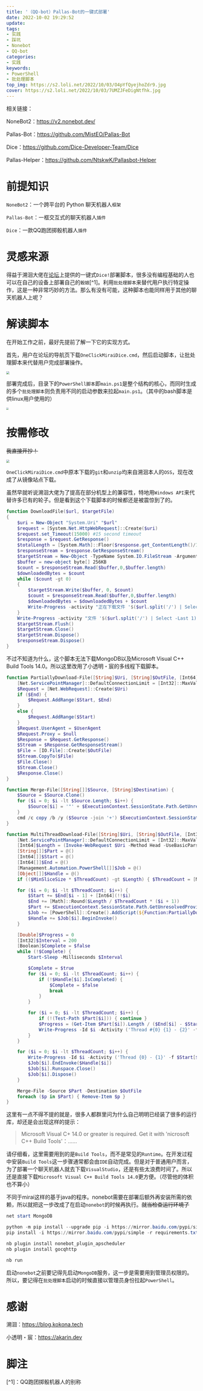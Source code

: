 ```yaml
---
title: '（QQ-bot）Pallas-Bot的一键式部署'
date: 2022-10-02 19:29:52
update:
tags:
- 实践
- 踩坑
- Nonebot
- QQ-bot
categories:
- 实践
keywords:
- PowerShell
- 批处理脚本
top_img: https://s2.loli.net/2022/10/03/O4pYfQyejhoZdr9.jpg
cover: https://s2.loli.net/2022/10/03/7UMZJFeDigNtfhk.jpg
---
```

相关链接：

NoneBot2：https://v2.nonebot.dev/

Pallas-Bot：https://github.com/MistEO/Pallas-Bot

Dice：https://github.com/Dice-Developer-Team/Dice

Pallas-Helper：https://github.com/NtskwK/Pallasbot-Helper

# 前提知识

`NoneBot2`：一个跨平台的 Python 聊天机器人`框架`

`Pallas-Bot`：一框交互式的聊天机器人`插件`

`Dice`：一款QQ跑团掷骰机器人`插件`

# 灵感来源
得益于溯洄大佬在[论坛](https://forum.kokona.tech/)上提供的一键式`Dice!`部署脚本，很多没有编程基础的人也可以在自己的设备上部署自己的`骰娘`[^1]。利用`批处理脚本`来替代用户执行特定操作，这是一种非常巧妙的方法。那么有没有可能，这种脚本也能同样用于其他的聊天机器人上呢？

# 解读脚本
在开始工作之前，最好先提前了解一下它的实现方式。

首先，用户在论坛的导航页下载`OneClickMiraiDice.cmd`，然后启动脚本，让批处理脚本来代替用户完成部署操作。

<img src="https://s2.loli.net/2022/10/03/b3oalvDkQI7Hwdx.png"  style="zoom:50%;" />


部署完成后，目录下的`PowerShell脚本`即`main.ps1`是整个结构的核心，而同时生成的多个`批处理脚本`则负责用不同的启动参数来拉起`main.ps1`。（其中的bash脚本是供linux用户使用的）


<img src="https://s2.loli.net/2022/10/03/EmOIvhAZbBy69jR.png"  style="zoom:40%;" />

# 按需修改
~~我直接开抄！~~

<img src="https://s2.loli.net/2022/10/03/43NepICLV8sOcyZ.png" style="zoom:50%;" />

`OneClickMiraiDice.cmd`中原本下载的`git`和`unzip`均来自溯洄本人的`OSS`，现在改成了从镜像站点下载。

虽然早就听说溯洄大佬为了提高在部分机型上的兼容性，特地用`Windows API`来代替许多已有的轮子。但是看到这个下载脚本的时候都还是被震惊到了的。

```Powershell
function DownloadFile($url, $targetFile)
{
	$uri = New-Object "System.Uri" "$url"
	$request = [System.Net.HttpWebRequest]::Create($uri)
	$request.set_Timeout(15000) #15 second timeout
	$response = $request.GetResponse()
	$totalLength = [System.Math]::Floor($response.get_ContentLength()/1024)
	$responseStream = $response.GetResponseStream()
	$targetStream = New-Object -TypeName System.IO.FileStream -ArgumentList $targetFile, Create
	$buffer = new-object byte[] 256KB
	$count = $responseStream.Read($buffer,0,$buffer.length)
	$downloadedBytes = $count
	while ($count -gt 0)
	{
		$targetStream.Write($buffer, 0, $count)
		$count = $responseStream.Read($buffer,0,$buffer.length)
		$downloadedBytes = $downloadedBytes + $count
		Write-Progress -activity "正在下载文件 '$($url.split('/') | Select -Last 1)'" -Status "已下载 ($([System.Math]::Floor($downloadedBytes/1024))K of $($totalLength)K): " -PercentComplete ((([System.Math]::Floor($downloadedBytes/1024)) / $totalLength)  * 100)
	}
	Write-Progress -activity "文件 '$($url.split('/') | Select -Last 1)' 下载已完成" -Status "下载已完成" -Completed
	$targetStream.Flush()
	$targetStream.Close()
	$targetStream.Dispose()
	$responseStream.Dispose()
}
```

不过不知道为什么，这个脚本无法下载MongoDB以及Microsoft Visual C++ Build Tools 14.0。所以这里改用了小透明・宸的多线程下载脚本。

```powershell
function PartiallyDownload-File([String]$Uri, [String]$OutFile, [Int64]$Start, [Int64]$End = 0, [String]$UserAgent = 'Mozilla/5.0 (Windows NT 10.0; Win64; x64) AppleWebKit/537.36 (KHTML, like Gecko) Chrome/74.0.3729.169 Safari/537.36') {
    [Net.ServicePointManager]::DefaultConnectionLimit = [Int32]::MaxValue
    $Request = [Net.WebRequest]::Create($Uri)
    if ($End) {
        $Request.AddRange($Start, $End)
    }
    else {
        $Request.AddRange($Start)
    }
    $Request.UserAgent = $UserAgent
    $Request.Proxy = $null
    $Response = $Request.GetResponse()
    $Stream = $Response.GetResponseStream()
    $File = [IO.File]::Create($OutFile)
    $Stream.CopyTo($File)
    $File.Close()
    $Stream.Close()
    $Response.Close()
}

function Merge-File([String[]]$Source, [String]$Destination) {
    $Source = $Source.Clone()
    for ($i = 0; $i -lt $Source.Length; $i++) {
        $Source[$i] = '"' + $ExecutionContext.SessionState.Path.GetUnresolvedProviderPathFromPSPath($Source[$i]) + '"'
    }
    cmd /c copy /b /y ($Source -join '+') $ExecutionContext.SessionState.Path.GetUnresolvedProviderPathFromPSPath($Destination) | Out-Null
}

function MultiThreadDownload-File([String]$Uri, [String]$OutFile, [Int32]$ThreadCount = 4, [Int32]$MinSliceSize = 256KB, [String]$UserAgent = 'Mozilla/5.0 (Windows NT 10.0; Win64; x64) AppleWebKit/537.36 (KHTML, like Gecko) Chrome/74.0.3729.169 Safari/537.36') {
    [Net.ServicePointManager]::DefaultConnectionLimit = [Int32]::MaxValue
    [Int64]$Length = (Invoke-WebRequest $Uri -Method Head -UseBasicParsing -Proxy $null).Headers.'Content-Length'
    [String[]]$Part = @()
    [Int64[]]$Start = @()
    [Int64[]]$End = @()
    [Management.Automation.PowerShell[]]$Job = @()
    [Object[]]$Handle = @()
    if (($MinSliceSize * $ThreadCount) -gt $Length) { $ThreadCount = [Math]::Floor($Length / $MinSliceSize) }

    for ($i = 0; $i -lt $ThreadCount; $i++) {
        $Start += $End[$i - 1] + [Int64](!!$i)
        $End += [Math]::Round($Length / $ThreadCount * ($i + 1))
        $Part += $ExecutionContext.SessionState.Path.GetUnresolvedProviderPathFromPSPath([GUID]::NewGuid().ToString('N') + '.bin')
        $Job += [PowerShell]::Create().AddScript(${Function:PartiallyDownload-File}).AddParameter('Uri', $Uri).AddParameter('OutFile', $Part[$i]).AddParameter('Start', $Start[$i]).AddParameter('End', $End[$i]).AddParameter('UserAgent', $UserAgent)
        $Handle += $Job[$i].BeginInvoke()
    }

    [Double]$Progress = 0
    [Int32]$Interval = 200
    [Boolean]$Complete = $false
    while (!$Complete) {
        Start-Sleep -Milliseconds $Interval

        $Complete = $true
        for ($i = 0; $i -lt $ThreadCount; $i++) {
            if (!$Handle[$i].IsCompleted) {
                $Complete = $false
                break
            }
        }

        for ($i = 0; $i -lt $ThreadCount; $i++) {
            if (!(Test-Path $Part[$i])) { continue }
            $Progress = (Get-Item $Part[$i]).Length / ($End[$i] - $Start[$i] + 1) * 100
            Write-Progress -Id $i -Activity ('Thread #{0} {1} - {2}' -f $i, $Start[$i], $End[$i]) -Status ('{0} / {1} {2:f2}%' -f (Get-Item $Part[$i]).Length, ($End[$i] - $Start[$i] + 1), $Progress) -PercentComplete $Progress
        }
    }

    for ($i = 0; $i -lt $ThreadCount; $i++) {
        Write-Progress -Id $i -Activity ('Thread {0} - {1}' -f $Start[$i], $End[$i]) -Completed
        $Job[$i].EndInvoke($Handle[$i])
        $Job[$i].Runspace.Close()
        $Job[$i].Dispose()
    }

    Merge-File -Source $Part -Destination $OutFile
    foreach ($p in $Part) { Remove-Item $p }
}
```
这里有一点不得不提的就是，很多人都群里问为什么自己明明已经装了很多的运行库，却还是会出现这样的提示：

>Microsoft Visual C+ 14.0 or greater is required. Get it with 'nicrosoft C++ Build Tools'：……

请仔细看，这里需要用到的是`Build Tools`，而不是常见的`Runtime`。在开发过程中安装`Build Tools`这一步骤通常都会由`IDE`自动完成。但是对于普通用户而言，为了部署一个聊天机器人就去下载`VisualStudio`，还是有些太浪费时间了。所以还是直接下载`Microsoft Visual C++ Build Tools 14.0`更方便。（尽管他的体积也不算小）

不同于mirai这样的基于java的程序。nonebot需要在部署后额外再安装所需的依赖，所以就把这一步改成了在启动`nonebot`的时候再执行。~~就当检查运行环境了~~


```powershell
net start MongoDB

python -m pip install --upgrade pip -i https://mirror.baidu.com/pypi/simple
pip install -i https://mirror.baidu.com/pypi/simple -r requirements.txt

nb plugin install nonebot_plugin_apscheduler
nb plugin install gocqhttp

nb run
```

启动`nonebot`之前要记得先启动`MongoDB`服务，这一步是需要用到管理员权限的。所以，要记得在`批处理脚本`启动的时候直接以管理员身份拉起`PowerShell`。


# 感谢
溯洄：https://blog.kokona.tech

小透明・宸：https://akarin.dev


# 脚注
[^1]：QQ跑团掷骰机器人的别称